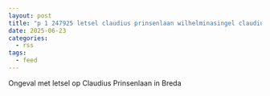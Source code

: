 ```yaml
---
layout: post
title: "p 1 247925 letsel claudius prinsenlaan wilhelminasingel claudius prinsenlaan breda"
date: 2025-06-23
categories: 
  - rss
tags: 
  - feed
---
```


Ongeval met letsel op Claudius Prinsenlaan in Breda
